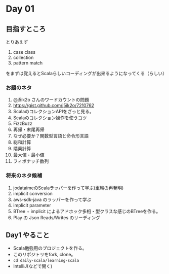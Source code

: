 # Day 01

## 目指すところ

とりあえず

1. case class
2. collection
3. pattern match

をまずは覚えるとScalaらしいコーディングが出来るようになってくる（らしい）

### お題のネタ

1. @j5ik2o さんのワードカウントの問題
 1. https://gist.github.com/j5ik2o/7210762
 1. ScalaのコレクションAPIをざっと見る。
 1. Scalaのコレクション操作を使うコツ
 1. FizzBuzz
1. 再帰・末尾再帰
 1. なぜ必要か？関数型言語と命令形言語
 1. 総和計算
 1. 階乗計算
 1. 最大値・最小値
 1. フィボナッチ数列

### 将来のネタ候補

1. jodataimeのScalaラッパーを作って学ぶ(車輪の再発明)
 1. implicit conversion
1. aws-sdk-java のラッパーを作って学ぶ
 1. implicit parameter
1. BTree + implicit によるアドホック多相・型クラスな感じのBTreeを作る。
1. Play の Json Reads/Writes のリーディング

## Day1 やること

- Scala勉強用のプロジェクトを作る。
- このリポジトリをfork, clone。
- `cd daily-scala/learning-scala`
- IntelliJ(などで開く)
 
